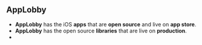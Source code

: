## AppLobby

- **AppLobby** has the iOS **apps** that are **open source** and live on **app store**.
- **AppLobby** has the open source **libraries** that are live on **production**.
- 

